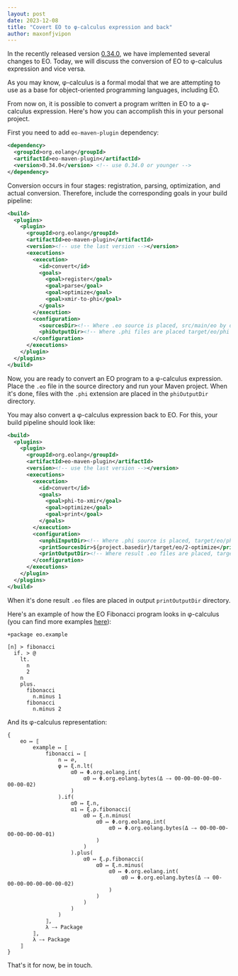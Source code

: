 ```yaml
---
layout: post
date: 2023-12-08
title: "Covert EO to φ-calculus expression and back"
author: maxonfjvipon
---
```


In the recently released version [0.34.0](https://github.com/objectionary/eo/releases/tag/0.34.0), 
we have implemented several changes to EO. Today, we will discuss the conversion of EO 
to φ-calculus expression and vice versa.

<!--more-->

As you may know, φ-calculus is a formal modal that we are attempting to use as a base for
object-oriented programming languages, including EO.

From now on, it is possible to convert a program written in EO to a φ-calculus expression. 
Here's how you can accomplish this in your personal project.

First you need to add `eo-maven-plugin` dependency:
```xml
<dependency>
  <groupId>org.eolang</groupId>
  <artifactId>eo-maven-plugin</artifactId>
  <version>0.34.0</version> <!-- use 0.34.0 or younger -->
</dependency>
```

Conversion occurs in four stages: registration, parsing, optimization, and actual conversion. 
Therefore, include the corresponding goals in your build pipeline:

```xml
<build>
  <plugins>
    <plugin>
      <groupId>org.eolang</groupId>
      <artifactId>eo-maven-plugin</artifactId>
      <version><!-- use the last version --></version>
      <executions>
        <execution>
          <id>convert</id>
          <goals>
            <goal>register</goal>
            <goal>parse</goal>
            <goal>optimize</goal>
            <goal>xmir-to-phi</goal>
          </goals>
        </execution>
        <configuration>
          <sourcesDir><!-- Where .eo source is placed, src/main/eo by default --></sourcesDir>
          <phiOutputDir><!-- Where .phi files are placed target/eo/phi by default --></phiOutputDir>
        </configuration>
      </executions>
    </plugin>
  </plugins>
</build>
```

Now, you are ready to convert an EO program to a φ-calculus expression. Place the `.eo` file in the source
directory and run your Maven project. When it's done, files with the `.phi` extension are placed in
the `phiOutputDir` directory.

You may also convert a φ-calculus expression back to EO. 
For this, your build pipeline should look like:

```xml
<build>
  <plugins>
    <plugin>
      <groupId>org.eolang</groupId>
      <artifactId>eo-maven-plugin</artifactId>
      <version><!-- use the last version --></version>
      <executions>
        <execution>
          <id>convert</id>
          <goals>
            <goal>phi-to-xmir</goal>
            <goal>optimize</goal>
            <goal>print</goal>
          </goals>
        </execution>
        <configuration>
          <unphiInputDir><!-- Where .phi source is placed, target/eo/phi by default --></unphiInputDir>
          <printSourcesDir>${project.basedir}/target/eo/2-optimize</printSourcesDir> <!-- /src/main/xmir by default -->
          <printOutputDir><!-- Where result .eo files are placed, target/generated-sources/eo by default --></printOutputDir>
        </configuration>
      </executions>
    </plugin>
  </plugins>
</build>
```

When it's done result `.eo` files are placed in output `printOutputDir` directory.

Here's an example of how the EO Fibonacci program looks in φ-calculus (you can find more examples
[here](https://github.com/objectionary/eo/tree/master/eo-maven-plugin/src/test/resources/org/eolang/maven/phi)):
```eo
+package eo.example

[n] > fibonacci
  if. > @
    lt.
      n
      2
    n
    plus.
      fibonacci
        n.minus 1
      fibonacci
        n.minus 2
```

And its φ-calculus representation:

```phi
{
    eo ↦ ⟦
        example ↦ ⟦
            fibonacci ↦ ⟦
                n ↦ ∅, 
                φ ↦ ξ.n.lt(
                    α0 ↦ Φ.org.eolang.int(
                        α0 ↦ Φ.org.eolang.bytes(Δ ⤍ 00-00-00-00-00-00-00-02)
                    )
                ).if(
                    α0 ↦ ξ.n, 
                    α1 ↦ ξ.ρ.fibonacci(
                        α0 ↦ ξ.n.minus(
                            α0 ↦ Φ.org.eolang.int(
                                α0 ↦ Φ.org.eolang.bytes(Δ ⤍ 00-00-00-00-00-00-00-01)
                            )
                        )
                    ).plus(
                        α0 ↦ ξ.ρ.fibonacci(
                            α0 ↦ ξ.n.minus(
                                α0 ↦ Φ.org.eolang.int(
                                    α0 ↦ Φ.org.eolang.bytes(Δ ⤍ 00-00-00-00-00-00-00-02)
                                )
                            )
                        )
                    )
                )
            ⟧, 
            λ ⤍ Package
        ⟧, 
        λ ⤍ Package
    ⟧
}
```

That's it for now, be in touch.